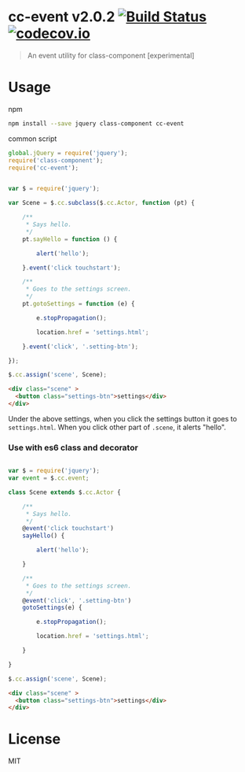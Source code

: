 # cc-event v2.0.2 [![Build Status](https://travis-ci.org/kt3k/cc-event.svg?branch=master)](https://travis-ci.org/kt3k/cc-event) [![codecov.io](http://codecov.io/github/kt3k/cc-event/coverage.svg?branch=master)](http://codecov.io/github/kt3k/cc-event?branch=master)

> An event utility for class-component [experimental]

# Usage

npm

```sh
npm install --save jquery class-component cc-event
```

common script

```js
global.jQuery = require('jquery');
require('class-component');
require('cc-event');
```

```js

var $ = require('jquery');

var Scene = $.cc.subclass($.cc.Actor, function (pt) {

    /**
     * Says hello.
     */
    pt.sayHello = function () {

        alert('hello');

    }.event('click touchstart');

    /**
     * Goes to the settings screen.
     */
    pt.gotoSettings = function (e) {

        e.stopPropagation();

        location.href = 'settings.html';

    }.event('click', '.setting-btn');

});

$.cc.assign('scene', Scene);
```

```html
<div class="scene" >
  <button class="settings-btn">settings</div>
</div>
```

Under the above settings, when you click the settings button it goes to `settings.html`. When you click other part of `.scene`, it alerts "hello".

### Use with es6 class and decorator

```js

var $ = require('jquery');
var event = $.cc.event;

class Scene extends $.cc.Actor {

    /**
     * Says hello.
     */
    @event('click touchstart')
    sayHello() {

        alert('hello');

    }

    /**
     * Goes to the settings screen.
     */
    @event('click', '.setting-btn')
    gotoSettings(e) {

        e.stopPropagation();

        location.href = 'settings.html';

    }

}

$.cc.assign('scene', Scene);
```

```html
<div class="scene" >
  <button class="settings-btn">settings</div>
</div>
```

# License

MIT
